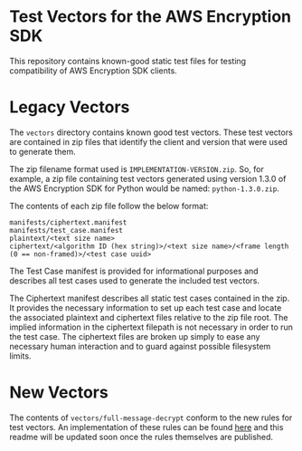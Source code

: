 # Test Vectors for the AWS Encryption SDK

This repository contains known-good static test files for testing compatibility of AWS Encryption
SDK clients.

# Legacy Vectors

The `vectors` directory contains known good test vectors. These test vectors are contained
in zip files that identify the client and version that were used to generate them.

The zip filename format used is `IMPLEMENTATION-VERSION.zip`. So, for example, a zip file
containing test vectors generated using version 1.3.0 of the AWS Encryption SDK for Python
would be named: `python-1.3.0.zip`.

The contents of each zip file follow the below format:
```
manifests/ciphertext.manifest
manifests/test_case.manifest
plaintext/<text size name>
ciphertext/<algorithm ID (hex string)>/<text size name>/<frame length (0 == non-framed)>/<test case uuid>
```

The Test Case manifest is provided for informational purposes and describes all test cases
used to generate the included test vectors.

The Ciphertext manifest describes all static test cases contained in the zip.  It provides
the necessary information to set up each test case and locate the associated plaintext and
ciphertext files relative to the zip file root.  The implied information in the ciphertext
filepath is not necessary in order to run the test case. The ciphertext files are broken
up simply to ease any necessary human interaction and to guard against possible filesystem
limits.


# New Vectors

The contents of `vectors/full-message-decrypt` conform to the new rules for test vectors.
An implementation of these rules can be found [here](https://github.com/aws/aws-encryption-sdk-python/tree/master/test_vector_generator)
and this readme will be updated soon once the rules themselves are published.
